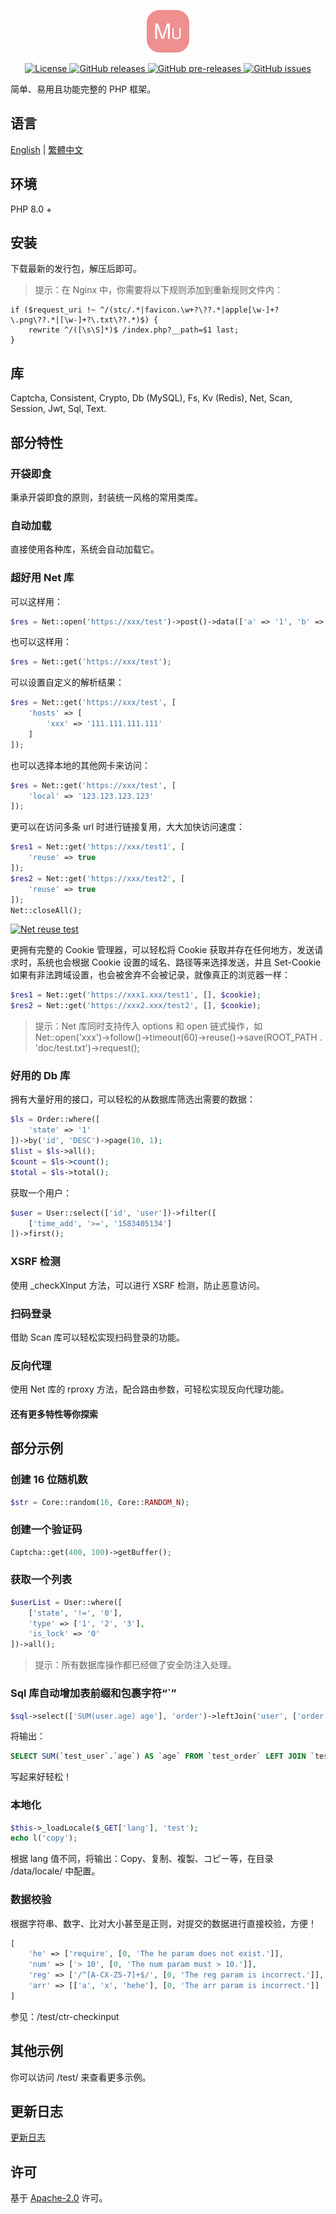<p align="center"><img src="./icon.svg" width="68" height="68" alt="Mutton"></p>
<p align="center">
    <a href="https://github.com/maiyun/mutton/blob/master/LICENSE">
        <img alt="License" src="https://img.shields.io/github/license/maiyun/mutton?color=blue" />
    </a>
    <a href="https://github.com/maiyun/mutton/releases">
        <img alt="GitHub releases" src="https://img.shields.io/github/v/release/maiyun/mutton?color=brightgreen&logo=github" />
        <img alt="GitHub pre-releases" src="https://img.shields.io/github/v/release/maiyun/mutton?color=yellow&logo=github&include_prereleases" />
    </a>
    <a href="https://github.com/maiyun/mutton/issues">
        <img alt="GitHub issues" src="https://img.shields.io/github/issues/maiyun/mutton?color=blue&logo=github" />
    </a>
</p>

简单、易用且功能完整的 PHP 框架。

## 语言

[English](../README.md) | [繁體中文](README.tc.md)

## 环境

PHP 8.0 +

## 安装

下载最新的发行包，解压后即可。

> 提示：在 Nginx 中，你需要将以下规则添加到重新规则文件内：

```
if ($request_uri !~ ^/(stc/.*|favicon.\w+?\??.*|apple[\w-]+?\.png\??.*|[\w-]+?\.txt\??.*)$) {
    rewrite ^/([\s\S]*)$ /index.php?__path=$1 last;
}
```

## 库

Captcha, Consistent, Crypto, Db (MySQL), Fs, Kv (Redis), Net, Scan, Session, Jwt, Sql, Text.

## 部分特性

### 开袋即食

秉承开袋即食的原则，封装统一风格的常用类库。

### 自动加载

直接使用各种库，系统会自动加载它。

### 超好用 Net 库

可以这样用：

```php
$res = Net::open('https://xxx/test')->post()->data(['a' => '1', 'b' => '2'])->request();
```

也可以这样用：

```php
$res = Net::get('https://xxx/test');
```

可以设置自定义的解析结果：

```php
$res = Net::get('https://xxx/test', [
    'hosts' => [
        'xxx' => '111.111.111.111'
    ]
]);
```

也可以选择本地的其他网卡来访问：

```php
$res = Net::get('https://xxx/test', [
    'local' => '123.123.123.123'
]);
```

更可以在访问多条 url 时进行链接复用，大大加快访问速度：

```php
$res1 = Net::get('https://xxx/test1', [
    'reuse' => true
]);
$res2 = Net::get('https://xxx/test2', [
    'reuse' => true
]);
Net::closeAll();
```

[![Net reuse test](test-net-reuse.png)](test-net-reuse.png)

更拥有完整的 Cookie 管理器，可以轻松将 Cookie 获取并存在任何地方，发送请求时，系统也会根据 Cookie 设置的域名、路径等来选择发送，并且 Set-Cookie 如果有非法跨域设置，也会被舍弃不会被记录，就像真正的浏览器一样：

```php
$res1 = Net::get('https://xxx1.xxx/test1', [], $cookie);
$res2 = Net::get('https://xxx2.xxx/test2', [], $cookie);
```

> 提示：Net 库同时支持传入 options 和 open 链式操作，如 Net::open('xxx')->follow()->timeout(60)->reuse()->save(ROOT_PATH . 'doc/test.txt')->request();

### 好用的 Db 库

拥有大量好用的接口，可以轻松的从数据库筛选出需要的数据：

```php
$ls = Order::where([
    'state' => '1'
])->by('id', 'DESC')->page(10, 1);
$list = $ls->all();
$count = $ls->count();
$total = $ls->total();
```

获取一个用户：

```php
$user = User::select(['id', 'user'])->filter([
    ['time_add', '>=', '1583405134']
])->first();
```

### XSRF 检测

使用 _checkXInput 方法，可以进行 XSRF 检测，防止恶意访问。

### 扫码登录

借助 Scan 库可以轻松实现扫码登录的功能。

### 反向代理

使用 Net 库的 rproxy 方法，配合路由参数，可轻松实现反向代理功能。

#### 还有更多特性等你探索

## 部分示例

### 创建 16 位随机数

```php
$str = Core::random(16, Core::RANDOM_N);
```

### 创建一个验证码

```php
Captcha::get(400, 100)->getBuffer();
```

### 获取一个列表

```php
$userList = User::where([
    ['state', '!=', '0'],
    'type' => ['1', '2', '3'],
    'is_lock' => '0'
])->all();
```

> 提示：所有数据库操作都已经做了安全防注入处理。

### Sql 库自动增加表前缀和包裹字符“`”

```php
$sql->select(['SUM(user.age) age'], 'order')->leftJoin('user', ['order.user_id' => '#user.id']);
```

将输出：

```sql
SELECT SUM(`test_user`.`age`) AS `age` FROM `test_order` LEFT JOIN `test_user` ON `test_order`.`user_id` = `test_user`.`id`
```

写起来好轻松！

### 本地化

```php
$this->_loadLocale($_GET['lang'], 'test');
echo l('copy');
```

根据 lang 值不同，将输出：Copy、复制、複製、コピー等，在目录 /data/locale/ 中配置。

### 数据校验

根据字符串、数字、比对大小甚至是正则，对提交的数据进行直接校验，方便！

```php
[
    'he' => ['require', [0, 'The he param does not exist.']],
    'num' => ['> 10', [0, 'The num param must > 10.']],
    'reg' => ['/^[A-CX-Z5-7]+$/', [0, 'The reg param is incorrect.']],
    'arr' => [['a', 'x', 'hehe'], [0, 'The arr param is incorrect.']]
]
```

参见：/test/ctr-checkinput

## 其他示例

你可以访问 /test/ 来查看更多示例。

## 更新日志

[更新日志](CHANGELOG.sc.md)

## 许可

基于 [Apache-2.0](../LICENSE) 许可。
